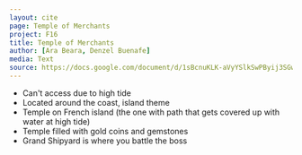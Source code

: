 ```yaml
---
layout: cite
page: Temple of Merchants
project: F16
title: Temple of Merchants
author: [Ara Beara, Denzel Buenafe]
media: Text
source: https://docs.google.com/document/d/1sBcnuKLK-aVyYSlkSwPByij3SGw7F01g18UM9hEfDu8/edit?usp=sharing
---
```

- Can't access due to high tide
- Located around the coast, island theme
- Temple on French island (the one with path that gets covered up with water at high tide)
- Temple filled with gold coins and gemstones
- Grand Shipyard is where you battle the boss
